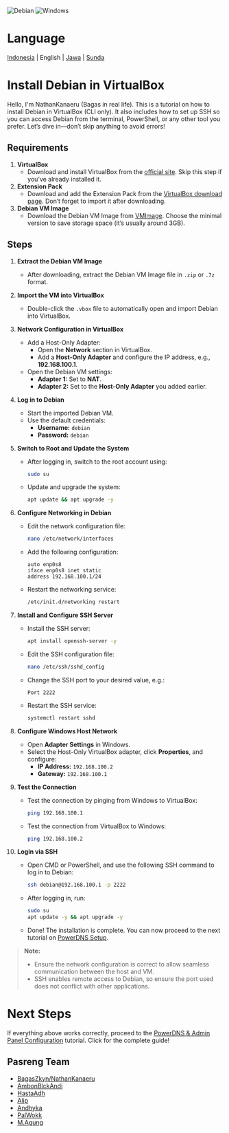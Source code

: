 ![Debian](https://img.shields.io/badge/Debian-D70A53?style=for-the-badge&logo=debian&logoColor=white) ![Windows](https://img.shields.io/badge/Windows-0078D6?style=for-the-badge&logo=windows&logoColor=white)

# Language

[Indonesia](installdebian.md) | English | [Jawa](installdebian-jawa.md) | [Sunda](installdebian-sunda.md)

# Install Debian in VirtualBox  

Hello, I'm NathanKanaeru (Bagas in real life). This is a tutorial on how to install Debian in VirtualBox (CLI only). It also includes how to set up SSH so you can access Debian from the terminal, PowerShell, or any other tool you prefer. Let’s dive in—don’t skip anything to avoid errors!  

## Requirements  
1. **VirtualBox**  
   - Download and install VirtualBox from the [official site](https://www.virtualbox.org/). Skip this step if you’ve already installed it.  
2. **Extension Pack**  
   - Download and add the Extension Pack from the [VirtualBox download page](https://www.virtualbox.org/wiki/Downloads). Don’t forget to import it after downloading.  
3. **Debian VM Image**  
   - Download the Debian VM Image from [VMImage](https://sourceforge.net/projects/linuxvmimages/files/VirtualBox/D/12/Debian_12.0.0_VBM.7z/download). Choose the minimal version to save storage space (it’s usually around 3GB).  

## Steps  

1. **Extract the Debian VM Image**  
   - After downloading, extract the Debian VM Image file in `.zip` or `.7z` format.  
2. **Import the VM into VirtualBox**  
   - Double-click the `.vbox` file to automatically open and import Debian into VirtualBox.  

3. **Network Configuration in VirtualBox**  
   - Add a Host-Only Adapter:  
     - Open the **Network** section in VirtualBox.  
     - Add a **Host-Only Adapter** and configure the IP address, e.g., **192.168.100.1**.  
   - Open the Debian VM settings:  
     - **Adapter 1:** Set to **NAT**.  
     - **Adapter 2:** Set to the **Host-Only Adapter** you added earlier.  

4. **Log in to Debian**  
   - Start the imported Debian VM.  
   - Use the default credentials:  
     - **Username:** `debian`  
     - **Password:** `debian`  

5. **Switch to Root and Update the System**  
   - After logging in, switch to the root account using:  
     ```bash
     sudo su
     ```  
   - Update and upgrade the system:  
     ```bash
     apt update && apt upgrade -y
     ```  

6. **Configure Networking in Debian**  
   - Edit the network configuration file:  
     ```bash
     nano /etc/network/interfaces
     ```  
   - Add the following configuration:  
     ```  
     auto enp0s8  
     iface enp0s8 inet static  
     address 192.168.100.1/24  
     ```  
   - Restart the networking service:  
     ```bash
     /etc/init.d/networking restart
     ```  

7. **Install and Configure SSH Server**  
   - Install the SSH server:  
     ```bash
     apt install openssh-server -y
     ```  
   - Edit the SSH configuration file:  
     ```bash
     nano /etc/ssh/sshd_config
     ```  
   - Change the SSH port to your desired value, e.g.:  
     ```  
     Port 2222
     ```  
   - Restart the SSH service:  
     ```bash
     systemctl restart sshd
     ```  

8. **Configure Windows Host Network**  
   - Open **Adapter Settings** in Windows.  
   - Select the Host-Only VirtualBox adapter, click **Properties**, and configure:  
     - **IP Address:** `192.168.100.2`  
     - **Gateway:** `192.168.100.1`  

9. **Test the Connection**  
   - Test the connection by pinging from Windows to VirtualBox:  
     ```bash
     ping 192.168.100.1
     ```  
   - Test the connection from VirtualBox to Windows:  
     ```bash
     ping 192.168.100.2
     ```  

10. **Login via SSH**  
    - Open CMD or PowerShell, and use the following SSH command to log in to Debian:  
      ```bash
      ssh debian@192.168.100.1 -p 2222
      ```  
    - After logging in, run:  
      ```bash
      sudo su
      apt update -y && apt upgrade -y
      ```  
    - Done! The installation is complete. You can now proceed to the next tutorial on [PowerDNS Setup](pdnsinstall.md).  

> **Note:**  
> - Ensure the network configuration is correct to allow seamless communication between the host and VM.  
> - SSH enables remote access to Debian, so ensure the port used does not conflict with other applications.  

# Next Steps  
If everything above works correctly, proceed to the [PowerDNS & Admin Panel Configuration](pdnsinstall.md) tutorial. Click for the complete guide!  

## Pasreng Team  
- [BagasZkyn/NathanKanaeru]()  
- [AmbonBlckAndi]()  
- [HastaAdh]()  
- [Alip]()  
- [Andhyka]()  
- [PalWokk]()  
- [M.Agung]()  

